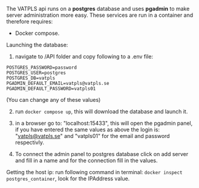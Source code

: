 The VATPLS api runs on a **postgres** database and uses **pgadmin** to make server administration more easy. These services are run in a container and therefore requires:

- Docker compose.

Launching the database:

1. navigate to /API folder and copy following to a .env file:

```
POSTGRES_PASSWORD=password
POSTGRES_USER=postgres
POSTGRES_DB=vatpls
PGADMIN_DEFAULT_EMAIL=vatpls@vatpls.se
PGADMIN_DEFAULT_PASSWORD=vatpls01
```

(You can change any of these values)

2. run `docker compose up`, this will download the database and launch it.

3. in a browser go to: "localhost:15433", this will open the pgadmin panel, if you have entered the same values as above the login is: "vatpls@vatpls.se" and "vatpls01" for the email and password respectivly.

4. To connect the admin panel to postgres database click on add server and fill in a name and for the connection fill in the values. 

Getting the host ip: run following command in terminal: `docker inspect postgres_container`, look for the IPAddress value. 